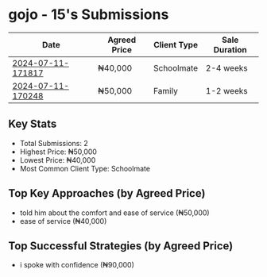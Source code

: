 # gojo - 15's Submissions

| Date | Agreed Price | Client Type | Sale Duration |
|------|--------------|-------------|----------------|
| [2024-07-11-171817](2024-07-11-171817_sale_submission.md) | ₦40,000 | Schoolmate | 2-4 weeks |
| [2024-07-11-170248](2024-07-11-170248_sale_submission.md) | ₦50,000 | Family | 1-2 weeks |

## Key Stats
- Total Submissions: 2
- Highest Price: ₦50,000
- Lowest Price: ₦40,000
- Most Common Client Type: Schoolmate

## Top Key Approaches (by Agreed Price)
- told him about the comfort and ease of service (₦50,000)
- ease of service (₦40,000)

## Top Successful Strategies (by Agreed Price)
- i spoke with confidence (₦90,000)